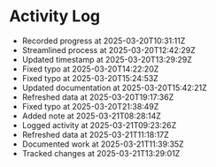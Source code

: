 # Activity Log

- Recorded progress at 2025-03-20T10:31:11Z
- Streamlined process at 2025-03-20T12:42:29Z
- Updated timestamp at 2025-03-20T13:29:29Z
- Fixed typo at 2025-03-20T14:22:20Z
- Fixed typo at 2025-03-20T15:24:53Z
- Updated documentation at 2025-03-20T15:42:21Z
- Refreshed data at 2025-03-20T19:17:36Z
- Fixed typo at 2025-03-20T21:38:49Z
- Added note at 2025-03-21T08:28:14Z
- Logged activity at 2025-03-21T09:23:26Z
- Refreshed data at 2025-03-21T11:18:17Z
- Documented work at 2025-03-21T11:39:35Z
- Tracked changes at 2025-03-21T13:29:01Z
